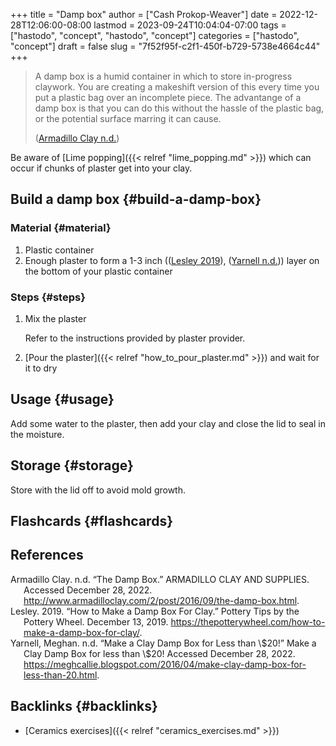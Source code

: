 +++
title = "Damp box"
author = ["Cash Prokop-Weaver"]
date = 2022-12-28T12:06:00-08:00
lastmod = 2023-09-24T10:04:04-07:00
tags = ["hastodo", "concept", "hastodo", "concept"]
categories = ["hastodo", "concept"]
draft = false
slug = "7f52f95f-c2f1-450f-b729-5738e4664c44"
+++

> A damp box is a humid container in which to store in-progress claywork. You are creating a makeshift version of this every time you put a plastic bag over an incomplete piece. The advantange of a damp box is that you can do this without the hassle of the plastic bag, or the potential surface marring it can cause.
>
> (<a href="#citeproc_bib_item_1">Armadillo Clay n.d.</a>)

Be aware of [Lime popping]({{< relref "lime_popping.md" >}}) which can occur if chunks of plaster get into your clay.


## Build a damp box {#build-a-damp-box}


### Material {#material}

1.  Plastic container
2.  Enough plaster to form a 1-3 inch ((<a href="#citeproc_bib_item_2">Lesley 2019</a>), (<a href="#citeproc_bib_item_3">Yarnell n.d.</a>)) layer on the bottom of your plastic container


### Steps {#steps}

1.  Mix the plaster

    Refer to the instructions provided by plaster provider.

2.  [Pour the plaster]({{< relref "how_to_pour_plaster.md" >}}) and wait for it to dry


## Usage {#usage}

Add some water to the plaster, then add your clay and close the lid to seal in the moisture.


## Storage {#storage}

Store with the lid off to avoid mold growth.


## Flashcards {#flashcards}

## References

<style>.csl-entry{text-indent: -1.5em; margin-left: 1.5em;}</style><div class="csl-bib-body">
  <div class="csl-entry"><a id="citeproc_bib_item_1"></a>Armadillo Clay. n.d. “The Damp Box.” ARMADILLO CLAY AND SUPPLIES. Accessed December 28, 2022. <a href="http://www.armadilloclay.com/2/post/2016/09/the-damp-box.html">http://www.armadilloclay.com/2/post/2016/09/the-damp-box.html</a>.</div>
  <div class="csl-entry"><a id="citeproc_bib_item_2"></a>Lesley. 2019. “How to Make a Damp Box For Clay.” Pottery Tips by the Pottery Wheel. December 13, 2019. <a href="https://thepotterywheel.com/how-to-make-a-damp-box-for-clay/">https://thepotterywheel.com/how-to-make-a-damp-box-for-clay/</a>.</div>
  <div class="csl-entry"><a id="citeproc_bib_item_3"></a>Yarnell, Meghan. n.d. “Make a Clay Damp Box for Less than \$20!” Make a Clay Damp Box for less than \$20! Accessed December 28, 2022. <a href="https://meghcallie.blogspot.com/2016/04/make-clay-damp-box-for-less-than-20.html">https://meghcallie.blogspot.com/2016/04/make-clay-damp-box-for-less-than-20.html</a>.</div>
</div>


## Backlinks {#backlinks}

-   [Ceramics exercises]({{< relref "ceramics_exercises.md" >}})
